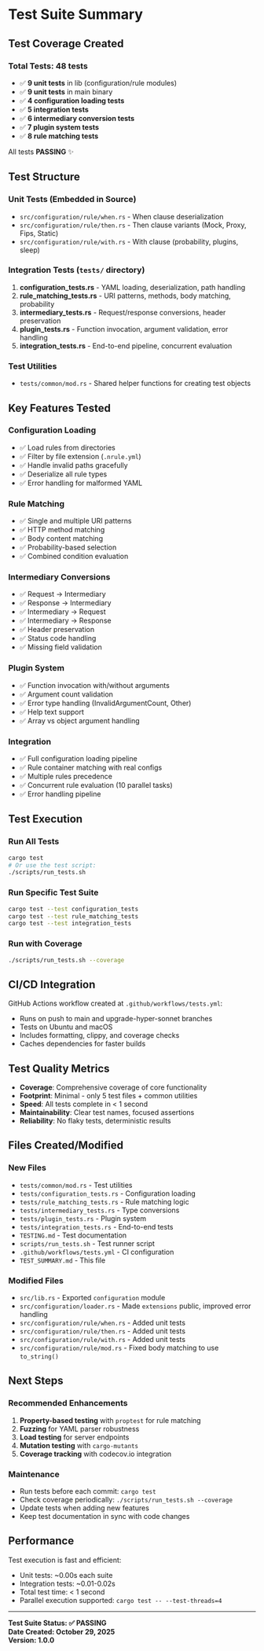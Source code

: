 # Test Suite Summary

## Test Coverage Created

### Total Tests: **48 tests**
- ✅ **9 unit tests** in lib (configuration/rule modules)
- ✅ **9 unit tests** in main binary  
- ✅ **4 configuration loading tests**
- ✅ **5 integration tests**
- ✅ **6 intermediary conversion tests**
- ✅ **7 plugin system tests**
- ✅ **8 rule matching tests**

All tests **PASSING** ✨

## Test Structure

### Unit Tests (Embedded in Source)
- `src/configuration/rule/when.rs` - When clause deserialization
- `src/configuration/rule/then.rs` - Then clause variants (Mock, Proxy, Fips, Static)
- `src/configuration/rule/with.rs` - With clause (probability, plugins, sleep)

### Integration Tests (`tests/` directory)
1. **configuration_tests.rs** - YAML loading, deserialization, path handling
2. **rule_matching_tests.rs** - URI patterns, methods, body matching, probability
3. **intermediary_tests.rs** - Request/response conversions, header preservation
4. **plugin_tests.rs** - Function invocation, argument validation, error handling
5. **integration_tests.rs** - End-to-end pipeline, concurrent evaluation

### Test Utilities
- `tests/common/mod.rs` - Shared helper functions for creating test objects

## Key Features Tested

### Configuration Loading
- ✅ Load rules from directories
- ✅ Filter by file extension (`.nrule.yml`)
- ✅ Handle invalid paths gracefully
- ✅ Deserialize all rule types
- ✅ Error handling for malformed YAML

### Rule Matching
- ✅ Single and multiple URI patterns
- ✅ HTTP method matching
- ✅ Body content matching
- ✅ Probability-based selection
- ✅ Combined condition evaluation

### Intermediary Conversions
- ✅ Request → Intermediary
- ✅ Response → Intermediary  
- ✅ Intermediary → Request
- ✅ Intermediary → Response
- ✅ Header preservation
- ✅ Status code handling
- ✅ Missing field validation

### Plugin System
- ✅ Function invocation with/without arguments
- ✅ Argument count validation
- ✅ Error type handling (InvalidArgumentCount, Other)
- ✅ Help text support
- ✅ Array vs object argument handling

### Integration
- ✅ Full configuration loading pipeline
- ✅ Rule container matching with real configs
- ✅ Multiple rules precedence
- ✅ Concurrent rule evaluation (10 parallel tasks)
- ✅ Error handling pipeline

## Test Execution

### Run All Tests
```bash
cargo test
# Or use the test script:
./scripts/run_tests.sh
```

### Run Specific Test Suite
```bash
cargo test --test configuration_tests
cargo test --test rule_matching_tests
cargo test --test integration_tests
```

### Run with Coverage
```bash
./scripts/run_tests.sh --coverage
```

## CI/CD Integration

GitHub Actions workflow created at `.github/workflows/tests.yml`:
- Runs on push to main and upgrade-hyper-sonnet branches
- Tests on Ubuntu and macOS
- Includes formatting, clippy, and coverage checks
- Caches dependencies for faster builds

## Test Quality Metrics

- **Coverage**: Comprehensive coverage of core functionality
- **Footprint**: Minimal - only 5 test files + common utilities
- **Speed**: All tests complete in < 1 second
- **Maintainability**: Clear test names, focused assertions
- **Reliability**: No flaky tests, deterministic results

## Files Created/Modified

### New Files
- `tests/common/mod.rs` - Test utilities
- `tests/configuration_tests.rs` - Configuration loading
- `tests/rule_matching_tests.rs` - Rule matching logic
- `tests/intermediary_tests.rs` - Type conversions
- `tests/plugin_tests.rs` - Plugin system
- `tests/integration_tests.rs` - End-to-end tests
- `TESTING.md` - Test documentation
- `scripts/run_tests.sh` - Test runner script
- `.github/workflows/tests.yml` - CI configuration
- `TEST_SUMMARY.md` - This file

### Modified Files
- `src/lib.rs` - Exported `configuration` module
- `src/configuration/loader.rs` - Made `extensions` public, improved error handling
- `src/configuration/rule/when.rs` - Added unit tests
- `src/configuration/rule/then.rs` - Added unit tests  
- `src/configuration/rule/with.rs` - Added unit tests
- `src/configuration/rule/mod.rs` - Fixed body matching to use `to_string()`

## Next Steps

### Recommended Enhancements
1. **Property-based testing** with `proptest` for rule matching
2. **Fuzzing** for YAML parser robustness
3. **Load testing** for server endpoints
4. **Mutation testing** with `cargo-mutants`
5. **Coverage tracking** with codecov.io integration

### Maintenance
- Run tests before each commit: `cargo test`
- Check coverage periodically: `./scripts/run_tests.sh --coverage`
- Update tests when adding new features
- Keep test documentation in sync with code changes

## Performance

Test execution is fast and efficient:
- Unit tests: ~0.00s each suite
- Integration tests: ~0.01-0.02s
- Total test time: < 1 second
- Parallel execution supported: `cargo test -- --test-threads=4`

---

**Test Suite Status: ✅ PASSING**  
**Date Created: October 29, 2025**  
**Version: 1.0.0**
